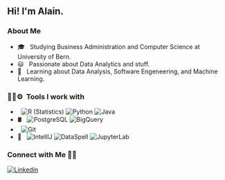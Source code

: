 <h2> Hi! I'm Alain.</h2>

<h3> About Me </h3>

- 🎓 &nbsp; Studying Business Administration and Computer Science at University of Bern.
- 😃 &nbsp; Passionate about Data Analytics and stuff.
- 🌱 &nbsp; Learning about Data Analysis, Software Engeneering, and Machine Learning.

<h3> 🔬🔭⚙️  &nbsp;Tools I work with</h3>

- &nbsp;
  ![R (Statistics)](https://img.shields.io/badge/-R-000000?style=flat&logo=R)
  ![Python](https://img.shields.io/badge/-Python-000000?style=flat&logo=python)
  ![Java](https://img.shields.io/badge/-Java-000000?style=flat&logo=java)
- 🛢 &nbsp;
  ![PostgreSQL](https://img.shields.io/badge/-PostgreSQL-000000?style=flat&logo=postgresql) 
  ![BigQuery](https://img.shields.io/badge/-BigQuery-000000?style=flat&logo=bigquery) 
-  &nbsp;
  ![Git](https://img.shields.io/badge/-Git-000000?style=flat&logo=git)
- 🔧 &nbsp;
  ![IntellIJ](https://img.shields.io/badge/-IntellIJ%20IDEA-000000?style=flat&logo=intellij%20idea)
  ![DataSpell](https://img.shields.io/badge/-DataSpell-000000?style=flat&logo=dataspell)
  ![JupyterLab](https://img.shields.io/badge/-JupyterLab-000000?style=flat&logo=jupyterlab)

<h3> Connect with Me 🤝🏻 &nbsp; </h3>

[![Linkedin](https://img.shields.io/badge/-LinkedIn-blue?style=flat&logo=Linkedin&logoColor=white)](https://www.linkedin.com/in/alainjoss/)
